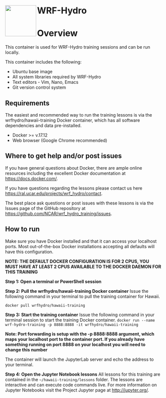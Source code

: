 # WRF-Hydro <img src="https://ral.ucar.edu/sites/default/files/public/wrf_hydro_symbol_logo_2017_09_150pxby63px.png" width=100 align="left" />

# Overview
This container is used for WRF-Hydro training sessions and can be run locally.

This container includes the following:

* Ubuntu base image
* All system libraries required by WRF-Hydro
* Text editors - Vim, Nano, Emacs
* Git version control system

## Requirements

The easiest and recommended way to run the training lessons is via the wrfhydro/hawaii-training Docker container, which has all software dependencies and data pre-installed.

* Docker >= v.17.12
* Web browser (Google Chrome recommended)

## Where to get help and/or post issues
If you have general questions about Docker, there are ample online resources including the excellent Docker documentation at https://docs.docker.com/.

If you have questions regarding the lessons please contact us here https://ral.ucar.edu/projects/wrf_hydro/contact. 

The best place ask questions or post issues with these lessons is via the Issues page of the GitHub repository at https://github.com/NCAR/wrf_hydro_training/issues.

## How to run
Make sure you have Docker installed and that it can access your localhost ports. Most out-of-the-box Docker installations accepting all defaults will have this configuration. 

**NOTE: THE DEFAULT DOCKER CONFIGURATION IS FOR 2 CPUS, YOU MUST HAVE AT LEAST 2 CPUS AVAILABLE TO THE DOCKER DAEMON FOR THIS TRAINING**

**Step 1: Open a terminal or PowerShell session**

**Step 2: Pull the wrfhydro/hawaii-training Docker container**
Issue the following command in your terminal to pull the training container for Hawaii.

`docker pull wrfhydro/hawaii-training`

**Step 3: Start the training container**
Issue the following command in your terminal session to start the training Docker container.
`docker run --name wrf-hydro-training -p 8888:8888 -it wrfhydro/hawaii-training`

**Note: Port forwarding is setup with the -p 8888:8888 argument, which maps your localhost port to the container port. If you already have something running on port 8888 on your localhost you will need to change this number**

The container will launch the JupyterLab server and echo the address to your terminal.

**Step 4: Open the Jupyter Notebook lessons**
All lessons for this training are contained in the `~/hawaii-training/lessons` folder. The lessons are interactive and can execute code commands live. For more information on Jupyter Notebooks visit the Project Jupyter page at http://jupyter.org/.

